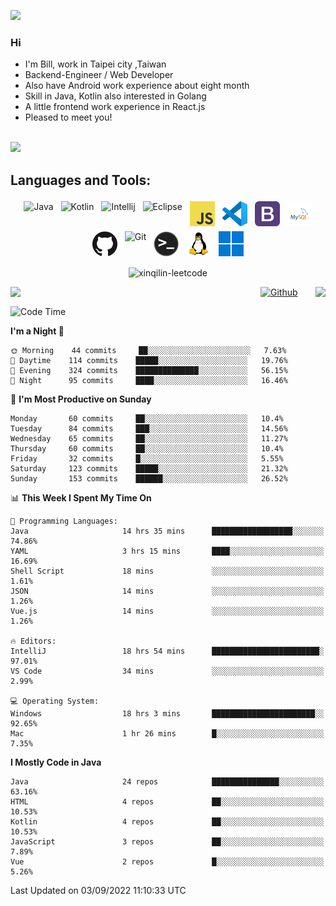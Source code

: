  
![](https://visitor-badge.laobi.icu/badge?page_id=xinqilin.xinqilin)

### Hi 

- I'm Bill, work in Taipei city ,Taiwan
- Backend-Engineer / Web Developer
- Also have Android work experience about eight month
- Skill in Java, Kotlin also interested in Golang
- A little frontend work experience in React.js 
- Pleased to meet you!


<br />
<img src="https://github-profile-trophy.vercel.app/?username=xinqilin&column=7&margin-w=15" />

## Languages and Tools:
<p align="center">
<img src="https://raw.githubusercontent.com/jmnote/z-icons/master/svg/java.svg" alt="Java" height="40" style="vertical-align:top; margin:4px">
<img src="https://img.icons8.com/color/48/000000/kotlin.png"/  alt="Kotlin" height="40" style="vertical-align:top; margin:4px">
<img src="https://img.icons8.com/color/48/000000/intellij-idea.png" alt="Intellij" height="40" style="vertical-align:top; margin:4px"/>
<img src="https://img.icons8.com/ios-filled/50/000000/java-eclipse.png" alt="Eclipse" height="40" style="vertical-align:top; margin:4px"/>

<img src="https://raw.githubusercontent.com/github/explore/80688e429a7d4ef2fca1e82350fe8e3517d3494d/topics/javascript/javascript.png" alt="Javascript" height="40" style="vertical-align:top; margin:4px">
<img src="https://raw.githubusercontent.com/github/explore/80688e429a7d4ef2fca1e82350fe8e3517d3494d/topics/visual-studio-code/visual-studio-code.png" alt="VS Code" height="40" style="vertical-align:top; margin:4px">
<img src="https://raw.githubusercontent.com/github/explore/80688e429a7d4ef2fca1e82350fe8e3517d3494d/topics/bootstrap/bootstrap.png" alt="Bootstrap" height="40" style="vertical-align:top; margin:4px">
<img src="https://raw.githubusercontent.com/github/explore/80688e429a7d4ef2fca1e82350fe8e3517d3494d/topics/mysql/mysql.png" alt="MySQL" height="40" style="vertical-align:top; margin:4px">
<img src="https://raw.githubusercontent.com/github/explore/78df643247d429f6cc873026c0622819ad797942/topics/github/github.png" alt="Github" height="40" style="vertical-align:top; margin:4px">

<img src="https://raw.githubusercontent.com/jmnote/z-icons/master/svg/git.svg" alt="Git" height="40" style="vertical-align:top; margin:4px">
<img src="https://raw.githubusercontent.com/github/explore/80688e429a7d4ef2fca1e82350fe8e3517d3494d/topics/terminal/terminal.png" alt="Terminal" height="40" style="vertical-align:top; margin:4px">
<img src="https://raw.githubusercontent.com/github/explore/80688e429a7d4ef2fca1e82350fe8e3517d3494d/topics/linux/linux.png" alt="Linux" height="40" style="vertical-align:top; margin:4px" alt="Windows" height="40" style="vertical-align:top; margin:4px">
<img src="https://raw.githubusercontent.com/github/explore/80688e429a7d4ef2fca1e82350fe8e3517d3494d/topics/windows/windows.png" alt="Windows" height="40" style="vertical-align:top; margin:4px">

</p>

<p align="center"><img  src="https://leetcode.card.workers.dev/?username=xinqilin&theme=auto" alt="xinqilin-leetcode" /></p>

<div width="100%">   
 <a href="https://readme-stats-cfgj2cxdy.vercel.app/api?username=xinqilin&count_private=true&show_icons=true&theme=algolia">
   <img  align="left" src="https://github-readme-stats.vercel.app/api?username=xinqilin&show_icons=true&theme=algolia&card_width=4" width="400"/>
 </a>
 <a href="https://readme-stats-cfgj2cxdy.vercel.app/api/top-langs/?username=xinqilin&hide=php,html,css&theme=algolia">
  <img  align="right" src="https://github-readme-stats.vercel.app/api/top-langs/?username=xinqilin&hide=html,css&theme=algolia&langs_count=10&layout=compact" />
 </a>
</div>

[![Github](https://img.shields.io/github/followers/xinqilin?label=Follow&style=social)](https://github.com/xinqilin)

 
<!--START_SECTION:waka-->
![Code Time](http://img.shields.io/badge/Code%20Time-713%20hrs%2020%20mins-blue)

**I'm a Night 🦉** 

```text
🌞 Morning    44 commits     ██░░░░░░░░░░░░░░░░░░░░░░░   7.63% 
🌆 Daytime    114 commits    █████░░░░░░░░░░░░░░░░░░░░   19.76% 
🌃 Evening    324 commits    ██████████████░░░░░░░░░░░   56.15% 
🌙 Night      95 commits     ████░░░░░░░░░░░░░░░░░░░░░   16.46%

```
📅 **I'm Most Productive on Sunday** 

```text
Monday       60 commits     ██░░░░░░░░░░░░░░░░░░░░░░░   10.4% 
Tuesday      84 commits     ███░░░░░░░░░░░░░░░░░░░░░░   14.56% 
Wednesday    65 commits     ██░░░░░░░░░░░░░░░░░░░░░░░   11.27% 
Thursday     60 commits     ██░░░░░░░░░░░░░░░░░░░░░░░   10.4% 
Friday       32 commits     █░░░░░░░░░░░░░░░░░░░░░░░░   5.55% 
Saturday     123 commits    █████░░░░░░░░░░░░░░░░░░░░   21.32% 
Sunday       153 commits    ██████░░░░░░░░░░░░░░░░░░░   26.52%

```


📊 **This Week I Spent My Time On** 

```text
💬 Programming Languages: 
Java                     14 hrs 35 mins      ██████████████████░░░░░░░   74.86% 
YAML                     3 hrs 15 mins       ████░░░░░░░░░░░░░░░░░░░░░   16.69% 
Shell Script             18 mins             ░░░░░░░░░░░░░░░░░░░░░░░░░   1.61% 
JSON                     14 mins             ░░░░░░░░░░░░░░░░░░░░░░░░░   1.26% 
Vue.js                   14 mins             ░░░░░░░░░░░░░░░░░░░░░░░░░   1.26%

🔥 Editors: 
IntelliJ                 18 hrs 54 mins      ████████████████████████░   97.01% 
VS Code                  34 mins             ░░░░░░░░░░░░░░░░░░░░░░░░░   2.99%

💻 Operating System: 
Windows                  18 hrs 3 mins       ███████████████████████░░   92.65% 
Mac                      1 hr 26 mins        █░░░░░░░░░░░░░░░░░░░░░░░░   7.35%

```

**I Mostly Code in Java** 

```text
Java                     24 repos            ███████████████░░░░░░░░░░   63.16% 
HTML                     4 repos             ██░░░░░░░░░░░░░░░░░░░░░░░   10.53% 
Kotlin                   4 repos             ██░░░░░░░░░░░░░░░░░░░░░░░   10.53% 
JavaScript               3 repos             ██░░░░░░░░░░░░░░░░░░░░░░░   7.89% 
Vue                      2 repos             █░░░░░░░░░░░░░░░░░░░░░░░░   5.26%

```



 Last Updated on 03/09/2022 11:10:33 UTC
<!--END_SECTION:waka-->
 
 
<!-- <img src="https://wakatime.com/share/@abb22933-8532-4f24-8a13-e9e97bfee0f0/e937d23b-e152-4ff2-8509-e5b981912493.svg"  alt="Coding Chart" style="border-radius: 10px;border: solid 10px;" /> -->


